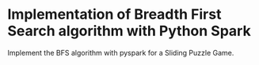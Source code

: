 # Implementation of Breadth First Search algorithm with Python Spark

Implement the BFS algorithm with pyspark for a Sliding Puzzle Game.
